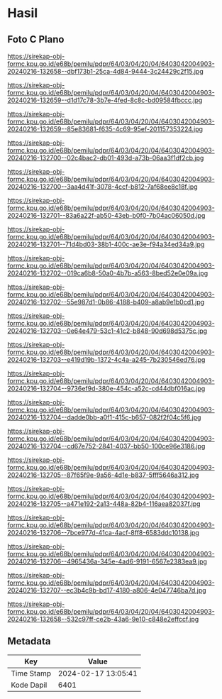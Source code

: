 # Hasil

## Foto C Plano

https://sirekap-obj-formc.kpu.go.id/e68b/pemilu/pdpr/64/03/04/20/04/6403042004903-20240216-132658--dbf173b1-25ca-4d84-9444-3c24429c2f15.jpg

https://sirekap-obj-formc.kpu.go.id/e68b/pemilu/pdpr/64/03/04/20/04/6403042004903-20240216-132659--d1d17c78-3b7e-4fed-8c8c-bd09584fbccc.jpg

https://sirekap-obj-formc.kpu.go.id/e68b/pemilu/pdpr/64/03/04/20/04/6403042004903-20240216-132659--85e83681-f635-4c69-95ef-201157353224.jpg

https://sirekap-obj-formc.kpu.go.id/e68b/pemilu/pdpr/64/03/04/20/04/6403042004903-20240216-132700--02c4bac2-db01-493d-a73b-06aa3f1df2cb.jpg

https://sirekap-obj-formc.kpu.go.id/e68b/pemilu/pdpr/64/03/04/20/04/6403042004903-20240216-132700--3aa4d41f-3078-4ccf-b812-7af68ee8c18f.jpg

https://sirekap-obj-formc.kpu.go.id/e68b/pemilu/pdpr/64/03/04/20/04/6403042004903-20240216-132701--83a6a22f-ab50-43eb-b0f0-7b04ac06050d.jpg

https://sirekap-obj-formc.kpu.go.id/e68b/pemilu/pdpr/64/03/04/20/04/6403042004903-20240216-132701--71d4bd03-38b1-400c-ae3e-f94a34ed34a9.jpg

https://sirekap-obj-formc.kpu.go.id/e68b/pemilu/pdpr/64/03/04/20/04/6403042004903-20240216-132702--019ca6b8-50a0-4b7b-a563-8bed52e0e09a.jpg

https://sirekap-obj-formc.kpu.go.id/e68b/pemilu/pdpr/64/03/04/20/04/6403042004903-20240216-132702--55e987d1-0b86-4188-b409-a8ab9e1b0cd1.jpg

https://sirekap-obj-formc.kpu.go.id/e68b/pemilu/pdpr/64/03/04/20/04/6403042004903-20240216-132703--0e64e479-53c1-41c2-b848-90d698d5375c.jpg

https://sirekap-obj-formc.kpu.go.id/e68b/pemilu/pdpr/64/03/04/20/04/6403042004903-20240216-132703--e419d19b-1372-4c4a-a245-7b230546ed76.jpg

https://sirekap-obj-formc.kpu.go.id/e68b/pemilu/pdpr/64/03/04/20/04/6403042004903-20240216-132704--9736ef9d-380e-454c-a52c-cd44dbf016ac.jpg

https://sirekap-obj-formc.kpu.go.id/e68b/pemilu/pdpr/64/03/04/20/04/6403042004903-20240216-132704--dadde0bb-a0f1-415c-b657-082f2f04c5f6.jpg

https://sirekap-obj-formc.kpu.go.id/e68b/pemilu/pdpr/64/03/04/20/04/6403042004903-20240216-132704--cd67e752-2841-4037-bb50-100ce96e3186.jpg

https://sirekap-obj-formc.kpu.go.id/e68b/pemilu/pdpr/64/03/04/20/04/6403042004903-20240216-132705--87f65f9e-9a56-4d1e-b837-5fff5646a312.jpg

https://sirekap-obj-formc.kpu.go.id/e68b/pemilu/pdpr/64/03/04/20/04/6403042004903-20240216-132705--a471e192-2a13-448a-82b4-116aea82037f.jpg

https://sirekap-obj-formc.kpu.go.id/e68b/pemilu/pdpr/64/03/04/20/04/6403042004903-20240216-132706--7bce977d-41ca-4acf-8ff8-6583ddc10138.jpg

https://sirekap-obj-formc.kpu.go.id/e68b/pemilu/pdpr/64/03/04/20/04/6403042004903-20240216-132706--4965436a-345e-4ad6-9191-6567e2383ea9.jpg

https://sirekap-obj-formc.kpu.go.id/e68b/pemilu/pdpr/64/03/04/20/04/6403042004903-20240216-132707--ec3b4c9b-bd17-4180-a806-4e047746ba7d.jpg

https://sirekap-obj-formc.kpu.go.id/e68b/pemilu/pdpr/64/03/04/20/04/6403042004903-20240216-132658--532c97ff-ce2b-43a6-9e10-c848e2effccf.jpg


## Metadata

| Key        | Value               |
| ---------- | ------------------- |
| Time Stamp | 2024-02-17 13:05:41 |
| Kode Dapil | 6401                |



